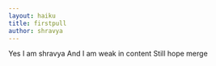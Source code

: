```yaml
---
layout: haiku
title: firstpull
author: shravya
---
```


Yes I am shravya
And I am weak in content 
Still hope merge